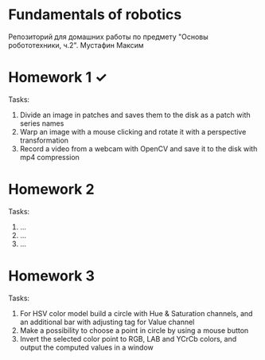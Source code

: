 # Fundamentals of robotics

Репозиторий для домашних работы по предмету "Основы робототехники, ч.2". Мустафин Максим

# Homework 1 &#10003;

Tasks:
1) Divide an image in patches and saves them to the disk as a patch with series names 
2) Warp an image with a mouse clicking and rotate it with a perspective transformation 
3) Record a video from a webcam with OpenCV and save it to the disk with mp4 compression

# Homework 2 

Tasks:
1) ...
2) ...
3) ...

# Homework 3

Tasks:
1) For HSV color model build a circle with Hue & Saturation channels, and an additional bar with adjusting tag for Value channel
2) Make a possibility to choose a point in circle by using a mouse button
3) Invert the selected color point to RGB, LAB and YCrCb colors, and output the computed values in a window
